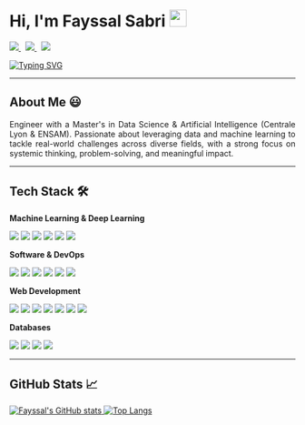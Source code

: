 <!-- ///////// NAME AND SOCIAL BADGES ///////// -->
<h1 align="justify">
  Hi, I'm Fayssal Sabri
  <img src="https://media.giphy.com/media/hvRJCLFzcasrR4ia7z/giphy.gif" width="30px">
</h1>
<p align="justify">
  <a href="https://www.linkedin.com/in/fayssalsabri" target="_blank">
    <img src="https://img.shields.io/badge/LinkedIn-0077B5?style=for-the-badge&logo=linkedin&logoColor=white" />
  </a>&nbsp;
  <a href="mailto:fayssalsabri4@gmail.com">
    <img src="https://img.shields.io/badge/Gmail-D14836?style=for-the-badge&logo=gmail&logoColor=white" />
  </a>&nbsp;
  <a href="https://fayssalsabri.github.io/" target="_blank">
    <img src="https://img.shields.io/badge/Portfolio-000000?style=for-the-badge&logo=About.me&logoColor=white" />
  </a>
</p>

<!-- ///////// ANIMATED BIO TEXT ///////// -->
<p align="justify">
  <a href="https://git.io/typing-svg" target="_blank" rel="noopener">
    <img src="https://readme-typing-svg.herokuapp.com?color=%2336BCF7&lines=Engineer+%7C+Data+Science+%26+AI;Problem+Solver+%7C+Innovator;Turning+Data+into+Impact" alt="Typing SVG" />
  </a>
</p>

---

<!-- ///////// ABOUT ME ///////// -->
<h2 align="justify">About Me 😃</h2>
<p align="justify">
Engineer with a Master's in Data Science & Artificial Intelligence (Centrale Lyon & ENSAM). Passionate about leveraging data and machine learning to tackle real-world challenges across diverse fields, with a strong focus on systemic thinking, problem-solving, and meaningful impact.
</p>

---

<!-- ///////// TECH STACK ///////// -->
<h2 align="justify">Tech Stack 🛠️</h2>

**Machine Learning & Deep Learning**  
<p>
  <img src="https://img.shields.io/badge/Python-14354C?style=for-the-badge&logo=python&logoColor=white"/>
  <img src="https://img.shields.io/badge/PyTorch-EE4C2C?style=for-the-badge&logo=PyTorch&logoColor=white"/>
  <img src="https://img.shields.io/badge/Keras-D00000?style=for-the-badge&logo=Keras&logoColor=white"/>
  <img src="https://img.shields.io/badge/scikit--learn-F7931E?style=for-the-badge&logo=scikit-learn&logoColor=white"/>
  <img src="https://img.shields.io/badge/TensorFlow-FF6F00?style=for-the-badge&logo=TensorFlow&logoColor=white"/>
  <img src="https://img.shields.io/badge/Hugging%20Face-FFD21E?style=for-the-badge&logo=hugging-face&logoColor=black"/>
</p>

**Software & DevOps**  
<p>
  <img src="https://img.shields.io/badge/GIT-E44C30?style=for-the-badge&logo=git&logoColor=white"/>
  <img src="https://img.shields.io/badge/Github-171515?style=for-the-badge&logo=github&logoColor=white"/>
  <img src="https://img.shields.io/badge/Gitlab-330F63?style=for-the-badge&logo=gitlab&logoColor=white"/>
  <img src="https://img.shields.io/badge/Docker-0db7ed?style=for-the-badge&logo=docker&logoColor=white"/>
  <img src="https://img.shields.io/badge/Java-ED8B00?style=for-the-badge&logo=java&logoColor=white"/>
  <img src="https://img.shields.io/badge/C%23-058e0c?style=for-the-badge&logo=c-sharp&logoColor=white"/>
</p>

**Web Development**  
<p>
  <img src="https://img.shields.io/badge/FastAPI-005571?style=for-the-badge&logo=fastapi&logoColor=white"/>
  <img src="https://img.shields.io/badge/Flask-000000?style=for-the-badge&logo=flask&logoColor=white"/>
  <img src="https://img.shields.io/badge/JavaScript-F7DF1E?style=for-the-badge&logo=javascript&logoColor=black"/>
  <img src="https://img.shields.io/badge/TypeScript-007ACC?style=for-the-badge&logo=typescript&logoColor=white"/>
  <img src="https://img.shields.io/badge/React-20232A?style=for-the-badge&logo=react&logoColor=61DAFB"/>
  <img src="https://img.shields.io/badge/HTML5-E34F26?style=for-the-badge&logo=html5&logoColor=white"/>
  <img src="https://img.shields.io/badge/CSS3-1572B6?style=for-the-badge&logo=css3&logoColor=white"/>
</p>

**Databases**  
<p>
  <img src="https://img.shields.io/badge/Postgres-316192?style=for-the-badge&logo=postgresql&logoColor=white"/>
  <img src="https://img.shields.io/badge/Elasticsearch-005571?style=for-the-badge&logo=elasticsearch&logoColor=white"/>
  <img src="https://img.shields.io/badge/MySQL-4479A1?style=for-the-badge&logo=mysql&logoColor=white"/>
  <img src="https://img.shields.io/badge/SQLite-07405E?style=for-the-badge&logo=sqlite&logoColor=white"/>
</p>

---

<!-- ///////// GITHUB STATS ///////// -->
<h2 align="justify">GitHub Stats 📈</h2>
<p align="justify">
  <a href="https://github.com/fayssalsabri">
    <img src="https://github-readme-stats.vercel.app/api?username=fayssalsabri&show_icons=true&theme=tokyonight" alt="Fayssal's GitHub stats"/>
  </a>
  <a href="https://github.com/fayssalsabri">
    <img src="https://github-readme-stats.vercel.app/api/top-langs/?username=fayssalsabri&layout=compact&theme=tokyonight" alt="Top Langs"/>
  </a>
</p>
